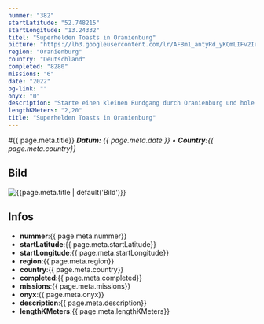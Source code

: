```yaml
---
nummer: "382"
startLatitude: "52.748215"
startLongitude: "13.24332"
titel: "Superhelden Toasts in Oranienburg"
picture: "https://lh3.googleusercontent.com/lr/AFBm1_antyRd_yKQmLIFv2IuWSroPr02cvu1SI31YCHvJE7jSeW9KGl4r_yDQASIja6XtS9IHuPPnEXKE2n0ORyMIxHjY7825XDKdppXHW8Ds9YNEQMdk9grxEn5ar_4sfnQ2qJH-xOyIoMoUmfwCpEicQ-1L_SeZ6Jb-CTOOGcXTRp0YjdfPsun3eHKOhOrlAwj6C5Q6fOafgcfLnG5waE_mB7pKHfDRdwQQLqRoQ3hgt_kxelM6TkUAaYqFJEsB7MRU-OYgDw_h1AkB4hcxGF8ObaIuv83mFrdI2k9VNpWkBwoNGh5l_CZpdIn7rI49SBK8Np3J8tfDSn3-Lp4pojKNnOlviPfnZCMSs1jdzZt6lEafsWUREXYE7555EqR0taQZViSjRPLly0nLK3V_bkNuB0e5oVJLPyIBk4i2i-SgpiUvPYIJ0ke2xajO0z2Ontsd6eZgzMZt5iaxm0AB3_DbCMWd5MB2FllrFwIqOvFhCiP6WZuiucUW6hJxaYFzngz3nZHiVHWljkwrfGUkeSwfHNu0VJOoWmt8lOE_yzRCRJc-26M5HLJKx6v2eeaBZQQi7r5Da7VkIps1WZvYP7GAM29w8GTGM_dLPjrYLJgP39t133QrsiiZPVQar_W3SZxgiMjkFKJ5Y7ipF-kR1tq_ZKYPxs6pHrJSbxpEXnqjUFZu30Sy3ud5XJFJ6bAOZJZJDcydwMl_rjGV9lu4NeyRiQHIGUK8uSlh-mCtDzhCproYB9bGxEjXmVTV99H59uyotJe68Fw31g1Ulr5fPp33rNJJb3Ajk3rlb6wGr-FKZrNoyTCKwEh4UiDBpvr3QQN_q9xKNoyVvN-NfEdP5k8hIcULeiiSoA"
region: "Oranienburg"
country: "Deutschland"
completed: "8280"
missions: "6"
date: "2022"
bg-link: ""
onyx: "0"
description: "Starte einen kleinen Rundgang durch Oranienburg und hole die Superhelden Toats ins Profil."
lengthKMeters: "2,20"
title: "Superhelden Toasts in Oranienburg"
---
```


#{{ page.meta.title}}
_**Datum:** {{ page.meta.date }} • **Country:**{{ page.meta.country}}_

## Bild
![{{page.meta.title | default('Bild')}}]({{page.meta.picture}})

## Infos
- **nummer**:{{ page.meta.nummer}}
- **startLatitude**:{{ page.meta.startLatitude}}
- **startLongitude**:{{ page.meta.startLongitude}}
- **region**:{{ page.meta.region}}
- **country**:{{ page.meta.country}}
- **completed**:{{ page.meta.completed}}
- **missions**:{{ page.meta.missions}}
- **onyx**:{{ page.meta.onyx}}
- **description**:{{ page.meta.description}}
- **lengthKMeters**:{{ page.meta.lengthKMeters}}

